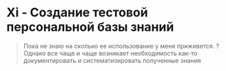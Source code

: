 # Xi - Создание тестовой персональной базы знаний

>Пока не знаю на сколько ее использование у меня приживется. 
?Однако все чаще и чаще возникает необходимость как-то документировать и систематизировать полученные знания

